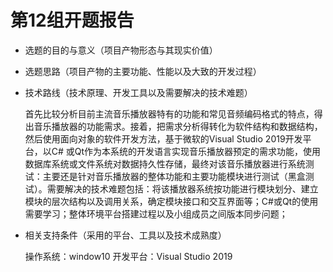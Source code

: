 # 第12组开题报告

- 选题的目的与意义（项目产物形态与其现实价值）

  

- 选题思路（项目产物的主要功能、性能以及大致的开发过程）

  

- 技术路线（技术原理、开发工具以及需要解决的技术难题）

  首先比较分析目前主流音乐播放器特有的功能和常见音频编码格式的特点，得出音乐播放器的功能需求。接着，把需求分析得转化为软件结构和数据结构，然后使用面向对象的软件开发方法，基于微软的Visual Studio 2019开发平台，以C# 或Qt作为本系统的开发语言实现音乐播放器预定的需求功能，使用数据库系统或文件系统对数据持久性存储，最终对该音乐播放器进行系统测试：主要还是针对音乐播放器的整体功能和主要功能模块进行测试（黑盒测试）。需要解决的技术难题包括：将该播放器系统按功能进行模块划分、建立模块的层次结构以及调用关系，确定模块接口和交互界面等；C#或Qt的使用需要学习；整体环境平台搭建过程以及小组成员之间版本同步问题；

- 相关支持条件（采用的平台、工具以及技术成熟度）

  操作系统：window10
  开发平台：Visual Studio 2019
  
